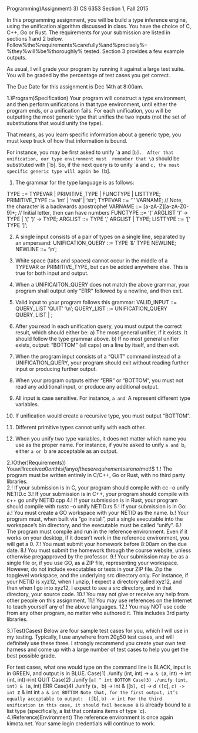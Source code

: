 Programming)Assignment) 3)
CS 6353 Section 1, Fall 2015 
 
In this programming assignment, you will be build a type inference engine, using the unification algorithm 
discussed in class.   You have the choice of C, C++, Go or Rust.  The requirements for your submission are 
listed in sections 1 and 2 below.  Follow%the%requirements%carefully%and%precisely%–%they%will%be%thoroughly%
tested.  Section 3 provides a few example outputs. 
 
As usual, I will grade your program by running it against a large test suite.  You will be graded by the 
percentage of test cases you get correct. 
 
The Due Date for this assignment is Dec 14th at 8:00am. 
 
1.)Program)Specification)
Your program will construct a type environment, and then perform unifications in that type environment, 
until either the program ends, or a unification fails.  For each unification, you will be outputting the most 
generic type that unifies the two inputs (not the set of substitutions that would unify the type). 
 
That means, as you learn specific information about a generic type, you must keep track of how that 
information is bound. 
 
For instance, you may be first asked to unify \`a and [`b].  After that unification, our type environment must 
remember that \`a should be substituted with [\`b].   So, if the next query is to unify \`a and `c, the most 
specific generic type will again be [`b]. 
 
1. The grammar for the type language is as follows: 
 
TYPE ::= TYPEVAR | PRIMITIVE_TYPE | FUNCTYPE | LISTTYPE;
PRIMITIVE_TYPE ::= ‘int’ | ‘real’ | ‘str’;
TYPEVAR ::= ‘`’ VARNAME; // Note, the character is a backwards apostrophe!
VARNAME ::= [a-zA-Z][a-zA-Z0-9]*; // Initial letter, then can have numbers
FUNCTYPE ::= ‘(‘ ARGLIST ‘)’ -> TYPE | ‘(‘ ‘)’ -> TYPE;
ARGLIST ::= TYPE ‘,’ ARGLIST | TYPE;
LISTTYPE ::= ‘[‘ TYPE ‘]’;
 
2. A single input consists of a pair of types on a single line, separated by an ampersand: 
UNIFICATION_QUERY ::= TYPE ‘&’ TYPE NEWLINE;
NEWLINE ::= ‘\n’;
 
3. White space (tabs and spaces) cannot occur in the middle of a TYPEVAR or PRIMITIVE_TYPE, but can be 
added anywhere else.  This is true for both input and output. 
 
4. When a UNIFICAITON_QUERY does not match the above grammar, your program shall output only 
“ERR” followed by a newline, and then exit. 
 
5. Valid input to your program follows this grammar: 
VALID_INPUT ::= QUERY_LIST ‘QUIT’ ‘\n’;
QUERY_LIST ::= UNIFICATION_QUERY QUERY_LIST | ;
 
6. After you read in each unification query, you must output the correct result, which should either be: 
a) The most general unifier, if it exists.  It should follow the type grammar above. 
b) If no most general unifier exists, output: “BOTTOM” (all caps) on a line by itself, and then exit. 
 
7. When the program input consists of a “QUIT” command instead of a UNIFICATION_QUERY, your 
program should exit without reading further input or producing further output. 
 
8. When your program outputs either “ERR” or “BOTTOM”, you must not read any additional input, or 
produce any additional output. 
 
9. All input is case sensitive.  For instance, `a and `A represent different type variables. 
 
10. If unification would create a recursive type, you must output “BOTTOM”. 
 
11. Different primitive types cannot unify with each other. 
 
12. When you unify two type variables, it does not matter which name you use as the proper name.  For 
instance, if you’re asked to unify `a and `b, either `a or `b are acceptable as an output. 
 
2.)Other)Requirements))
You$will$receive$a$0$on$this$if$any$of$these$requirements$are$not$met!$
1.! The program must be written entirely in C/C++, Go or Rust, with no third party libraries.  
2.! If your submission is in C, your program should compile with cc –o unify NETID.c 
3.! If your submission is in C++, your program should compile with c++ go unify NETID.cpp 
4.! If your submission is in Rust, your program should compile with rustc –o unify NETID.rs 
5.! If your submission is in Go: 
a.! You must create a GO workspace with your NETID as the name. 
b.! Your program must, when built via “go install”, put a single executable into the workspace’s 
bin directory, and the executable must be called “unify”. 
6.! The program must compile and run in the reference environment.  Even if it works on your 
desktop, if it doesn’t work in the reference environment, you will get a 0. 
7.! You must submit your homework before 8:00am on the due date. 
8.! You must submit the homework through the course website, unless otherwise pregapproved by the 
professor. 
9.! Your submission may be as a single file or, if you use GO, as a ZIP file, representing your workspace.  
However, do not include executables or tests in your ZIP file.  Zip the topglevel workspace, and the 
underlying src directory only.  For instance, if your NETID is xyz12, when I unzip, I expect a directory 
called xyz12, and then when I go into xyz12, I expect to see a src directory, and in that directory, your 
source code. 
10.! You may not give or receive any help from other people on this assignment. 
11.! You may use references on the Internet to teach yourself any of the above languages. 
12.! You may NOT use code from any other program, no matter who authored it.  This includes 3rd party 
libraries. 
    
    
3.)Test)Cases)
Below are four sample test cases for you, which I will use in my testing.  Typically, I use anywhere from 
20g50 test cases, and will definitely use these three.  I strongly recommend you create your own test 
harness and come up with a large number of test cases to help you get the best possible grade. 
 
For test cases, what one would type on the command line is BLACK, input is in GREEN, and 
output is in BLUE. 
Case)1)
./unify
(int, int) -> `a & (`a, int) -> int
(int, int)->int
QUIT 
Case)2)
./unify
[`a] ^ int
BOTTOM
Case)3)
./unify
(int, int) & (`a, int)
ERR
Case)4)
./unify
(`a, `b) -> int & ([`b], `c) -> `d
([`c], `c) -> int
`z & int
int
`a & int
BOTTOM
Note that, for the first output, it’s equally acceptable to output: 
([`b], `b) -> int
For the third unification in this case, it should fail because `a is already bound to a list type (specifically, a 
list that contains items of type `c).
4.)Reference)Environment)
The reference environment is once again kimota.net.  Your same login credentials will continue to work. 
  
